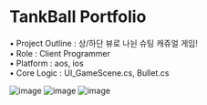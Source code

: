 # TankBall Portfolio
• Project Outline : 상/하단 뷰로 나뉜 슈팅 캐쥬얼 게임! <br>
• Role : Client Programmer<br>
• Platform : aos, ios<br>
• Core Logic : UI_GameScene.cs, Bullet.cs

![image](https://github.com/Jpot777/TimeWalker3D/assets/83854046/2d883547-dcf2-40ec-b12f-4e80f72b1802)
![image](https://github.com/Jpot777/TimeWalker3D/assets/83854046/e0a62b15-c1f1-40c4-bdb9-4ab74e42d38d)
![image](https://github.com/Jpot777/TimeWalker3D/assets/83854046/e7282e5f-e5ca-414e-bfda-a6b9ab163f3c)

